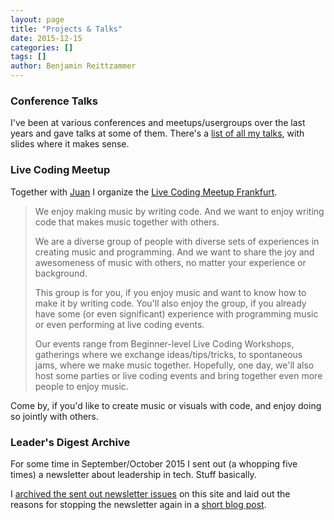 ```yaml
---
layout: page
title: "Projects & Talks"
date: 2015-12-15
categories: []
tags: []
author: Benjamin Reittzammer
---
```


### Conference Talks

I've been at various conferences and meetups/usergroups over the last years and gave talks at some of them.
There's a [list of all my talks](/speaking/), with slides where it makes sense.

### Live Coding Meetup

Together with [Juan](https://twitter.com/rukano) I organize the [Live Coding Meetup
Frankfurt](https://www.meetup.com/de-DE/Live-Coding-Frankfurt/).

> We enjoy making music by writing code. And we want to enjoy writing code that makes music together with others.
>
> We are a diverse group of people with diverse sets of experiences in creating music and programming. And we want to
> share the joy and awesomeness of music with others, no matter your experience or background.
>
> This group is for you, if you enjoy music and want to know how to make it by writing code. You'll also enjoy the
> group, if you already have some (or even significant) experience with programming music or even performing at live
> coding events.
>
> Our events range from Beginner-level Live Coding Workshops, gatherings where we exchange ideas/tips/tricks, to
> spontaneous jams, where we make music together. Hopefully, one day, we'll also host some parties or live coding events
> and bring together even more people to enjoy music.

Come by, if you'd like to create music or visuals with code, and enjoy doing so jointly with others.


### Leader's Digest Archive

For some time in September/October 2015 I sent out (a whopping five times) a newsletter about leadership in tech. Stuff
basically.

I [archived the sent out newsletter issues](/leaders-digest-archive/) on this site and laid out the reasons for stopping
the newsletter again in a [short blog post](https://squeakyvessel.com/2015/12/15/farewell-leaders-digest/).




